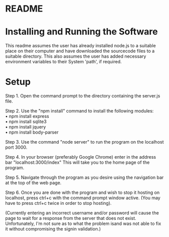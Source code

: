 # README
# Installing and Running the Software

This readme assumes the user has already installed node.js to a suitable place on their computer and have downloaded the sourcecode files to a suitable directory. This also assumes the user has added necessary environment variables to their System 'path', if required.

# Setup
Step 1. Open the command prompt to the directory containing the server.js file.

Step 2. Use the "npm install" command to install the following modules:  
        • npm install express  
        • npm install sqlite3  
        • npm install jquery  
        • npm install body-parser  

Step 3. Use the command "node server" to run the program on the localhost port 3000.

Step 4. In your browser (preferably Google Chrome) enter in the address bar "localhost:3000/index"
        This will take you to the home page of the program.

Step 5. Navigate through the program as you desire using the navigation bar at the top of the web page.

Step 6. Once you are done with the program and wish to stop it hosting on localhost, press ctrl+c with the command prompt window active.
        (You may have to press ctrl+c twice in order to stop hosting).

(Currently entering an incorrect username and/or password will cause the page to wait for a response from the server that does not exist. Unfortunately, I'm not sure as to what the problem isand was not able to fix it without compromising the signin validation.)
